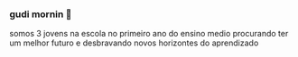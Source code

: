 ### gudi mornin 👋
somos 3 jovens na escola no primeiro ano do ensino medio procurando ter um melhor futuro e desbravando novos horizontes do aprendizado 
<!--
**RYJOCA/RYJOCA** is a ✨ _special_ ✨ repository because its `README.md` (this file) appears on your GitHub profile.


